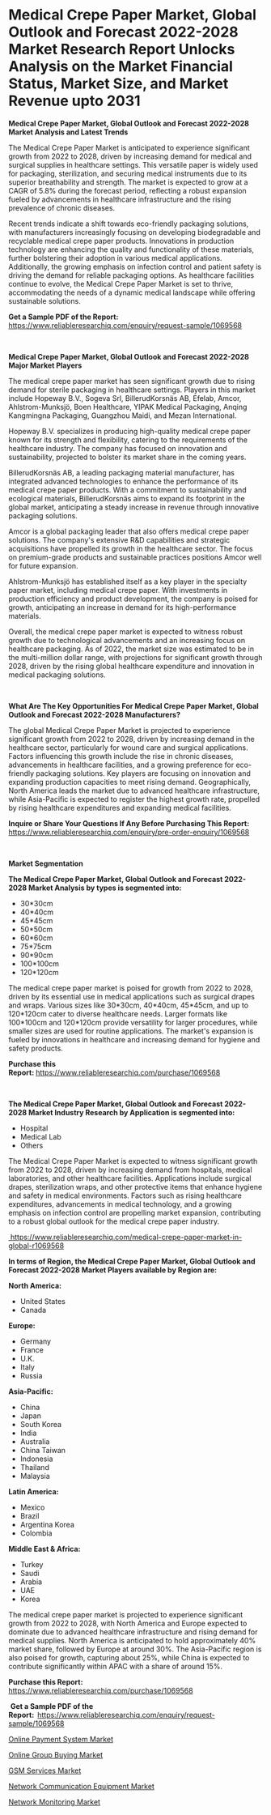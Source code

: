<p><h1>Medical Crepe Paper Market, Global Outlook and Forecast 2022-2028 Market Research Report Unlocks Analysis on the Market Financial Status, Market Size, and Market Revenue upto 2031</h1></p><p><strong>Medical Crepe Paper Market, Global Outlook and Forecast 2022-2028 Market Analysis and Latest Trends</strong></p>
<p><p>The Medical Crepe Paper Market is anticipated to experience significant growth from 2022 to 2028, driven by increasing demand for medical and surgical supplies in healthcare settings. This versatile paper is widely used for packaging, sterilization, and securing medical instruments due to its superior breathability and strength. The market is expected to grow at a CAGR of 5.8% during the forecast period, reflecting a robust expansion fueled by advancements in healthcare infrastructure and the rising prevalence of chronic diseases. </p><p>Recent trends indicate a shift towards eco-friendly packaging solutions, with manufacturers increasingly focusing on developing biodegradable and recyclable medical crepe paper products. Innovations in production technology are enhancing the quality and functionality of these materials, further bolstering their adoption in various medical applications. Additionally, the growing emphasis on infection control and patient safety is driving the demand for reliable packaging options. As healthcare facilities continue to evolve, the Medical Crepe Paper Market is set to thrive, accommodating the needs of a dynamic medical landscape while offering sustainable solutions.</p></p>
<p><strong>Get a Sample PDF of the Report:&nbsp;</strong> <a href="https://www.reliableresearchiq.com/enquiry/request-sample/1069568">https://www.reliableresearchiq.com/enquiry/request-sample/1069568</a></p>
<p>&nbsp;</p>
<p><strong>Medical Crepe Paper Market, Global Outlook and Forecast 2022-2028 Major Market Players</strong></p>
<p><p>The medical crepe paper market has seen significant growth due to rising demand for sterile packaging in healthcare settings. Players in this market include Hopeway B.V., Sogeva Srl, BillerudKorsnäs AB, Efelab, Amcor, Ahlstrom-Munksjö, Boen Healthcare, YIPAK Medical Packaging, Anqing Kangmingna Packaging, Guangzhou Maidi, and Mezan International.</p><p>Hopeway B.V. specializes in producing high-quality medical crepe paper known for its strength and flexibility, catering to the requirements of the healthcare industry. The company has focused on innovation and sustainability, projected to bolster its market share in the coming years.</p><p>BillerudKorsnäs AB, a leading packaging material manufacturer, has integrated advanced technologies to enhance the performance of its medical crepe paper products. With a commitment to sustainability and ecological materials, BillerudKorsnäs aims to expand its footprint in the global market, anticipating a steady increase in revenue through innovative packaging solutions.</p><p>Amcor is a global packaging leader that also offers medical crepe paper solutions. The company's extensive R&D capabilities and strategic acquisitions have propelled its growth in the healthcare sector. The focus on premium-grade products and sustainable practices positions Amcor well for future expansion.</p><p>Ahlstrom-Munksjö has established itself as a key player in the specialty paper market, including medical crepe paper. With investments in production efficiency and product development, the company is poised for growth, anticipating an increase in demand for its high-performance materials.</p><p>Overall, the medical crepe paper market is expected to witness robust growth due to technological advancements and an increasing focus on healthcare packaging. As of 2022, the market size was estimated to be in the multi-million dollar range, with projections for significant growth through 2028, driven by the rising global healthcare expenditure and innovation in medical packaging solutions.</p></p>
<p>&nbsp;</p>
<p><strong>What Are The Key Opportunities For Medical Crepe Paper Market, Global Outlook and Forecast 2022-2028 Manufacturers?</strong></p>
<p><p>The global Medical Crepe Paper Market is projected to experience significant growth from 2022 to 2028, driven by increasing demand in the healthcare sector, particularly for wound care and surgical applications. Factors influencing this growth include the rise in chronic diseases, advancements in healthcare facilities, and a growing preference for eco-friendly packaging solutions. Key players are focusing on innovation and expanding production capacities to meet rising demand. Geographically, North America leads the market due to advanced healthcare infrastructure, while Asia-Pacific is expected to register the highest growth rate, propelled by rising healthcare expenditures and expanding medical facilities.</p></p>
<p><strong>Inquire or Share Your Questions If Any Before Purchasing This Report:</strong> <a href="https://www.reliableresearchiq.com/enquiry/pre-order-enquiry/1069568">https://www.reliableresearchiq.com/enquiry/pre-order-enquiry/1069568</a></p>
<p>&nbsp;</p>
<p><strong>Market Segmentation</strong></p>
<p><strong>The Medical Crepe Paper Market, Global Outlook and Forecast 2022-2028 Market Analysis by types is segmented into:</strong></p>
<p><ul><li>30*30cm</li><li>40*40cm</li><li>45*45cm</li><li>50*50cm</li><li>60*60cm</li><li>75*75cm</li><li>90*90cm</li><li>100*100cm</li><li>120*120cm</li></ul></p>
<p><p>The medical crepe paper market is poised for growth from 2022 to 2028, driven by its essential use in medical applications such as surgical drapes and wraps. Various sizes like 30*30cm, 40*40cm, 45*45cm, and up to 120*120cm cater to diverse healthcare needs. Larger formats like 100*100cm and 120*120cm provide versatility for larger procedures, while smaller sizes are used for routine applications. The market's expansion is fueled by innovations in healthcare and increasing demand for hygiene and safety products.</p></p>
<p><strong>Purchase this Report:&nbsp;</strong><a href="https://www.reliableresearchiq.com/purchase/1069568">https://www.reliableresearchiq.com/purchase/1069568</a></p>
<p>&nbsp;</p>
<p><strong>The Medical Crepe Paper Market, Global Outlook and Forecast 2022-2028 Market Industry Research by Application is segmented into:</strong></p>
<p><ul><li>Hospital</li><li>Medical Lab</li><li>Others</li></ul></p>
<p><p>The Medical Crepe Paper Market is expected to witness significant growth from 2022 to 2028, driven by increasing demand from hospitals, medical laboratories, and other healthcare facilities. Applications include surgical drapes, sterilization wraps, and other protective items that enhance hygiene and safety in medical environments. Factors such as rising healthcare expenditures, advancements in medical technology, and a growing emphasis on infection control are propelling market expansion, contributing to a robust global outlook for the medical crepe paper industry.</p></p>
<p><a href="https://www.reliableresearchiq.com/medical-crepe-paper-market-in-global-r1069568">&nbsp;https://www.reliableresearchiq.com/medical-crepe-paper-market-in-global-r1069568</a></p>
<p><strong>In terms of Region, the Medical Crepe Paper Market, Global Outlook and Forecast 2022-2028 Market Players available by Region are:</strong></p>
<p>
    <p> <strong> North America: </strong>
        <ul>
            <li>United States</li>
            <li>Canada</li>
        </ul>
        </p> 
    <p> <strong> Europe: </strong>
        <ul>
            <li>Germany</li>
            <li>France</li>
            <li>U.K.</li>
            <li>Italy</li>
            <li>Russia</li>
        </ul>
        </p> 
    <p> <strong> Asia-Pacific: </strong>
        <ul>
            <li>China</li>
            <li>Japan</li>
            <li>South Korea</li>
            <li>India</li>
            <li>Australia</li>
            <li>China Taiwan</li>
            <li>Indonesia</li>
            <li>Thailand</li>
            <li>Malaysia</li>
        </ul>
        </p> 
    <p> <strong> Latin America: </strong>
        <ul>
            <li>Mexico</li>
            <li>Brazil</li>
            <li>Argentina Korea</li>
            <li>Colombia</li>
        </ul>
        </p> 
    <p> <strong> Middle East & Africa: </strong>
        <ul>
            <li>Turkey</li>
            <li>Saudi</li>
            <li>Arabia</li>
            <li>UAE</li>
            <li>Korea</li>
        </ul>
    </p>
    </p>
<p><p>The medical crepe paper market is projected to experience significant growth from 2022 to 2028, with North America and Europe expected to dominate due to advanced healthcare infrastructure and rising demand for medical supplies. North America is anticipated to hold approximately 40% market share, followed by Europe at around 30%. The Asia-Pacific region is also poised for growth, capturing about 25%, while China is expected to contribute significantly within APAC with a share of around 15%.</p></p>
<p><strong>Purchase this Report: </strong><a href="https://www.reliableresearchiq.com/purchase/1069568">https://www.reliableresearchiq.com/purchase/1069568</a></p>
<p>&nbsp;<strong>Get a Sample PDF of the Report:&nbsp;&nbsp;</strong><a href="https://www.reliableresearchiq.com/enquiry/request-sample/1069568">https://www.reliableresearchiq.com/enquiry/request-sample/1069568</a></p>
<p><strong></strong></p>
<p><p><a href="https://www.linkedin.com/pulse/online-payment-system-industry-sector-market-dynamics-wegse?trackingId=Nf3dflKJTfCmUi1E00HKWA%3D%3D">Online Payment System Market</a></p><p><a href="https://www.linkedin.com/pulse/online-group-buying-market-size-share-trends-analysis-61tme?trackingId=geKw3CKUSdGiGsAGkqa61w%3D%3D">Online Group Buying Market</a></p><p><a href="https://www.linkedin.com/pulse/gsm-services-market-global-trends-forecast-2024-2031-y8kee?trackingId=Lx67lZOvRDORJ%2BYoZzLyIw%3D%3D">GSM Services Market</a></p><p><a href="https://www.linkedin.com/pulse/exploring-network-communication-equipment-market-dynamics-myk1e?trackingId=%2FAS%2B2afDTMe%2FAWNXkhyBxg%3D%3D">Network Communication Equipment Market</a></p><p><a href="https://www.linkedin.com/pulse/network-monitoring-industry-forecast-market-shifts-strategic-clc1e?trackingId=b1uhwIgsTgCdZgkxWFNTmw%3D%3D">Network Monitoring Market</a></p></p>